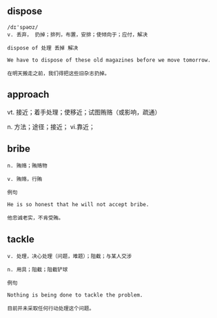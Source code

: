 ## dispose
```
/dɪ'spəʊz/
v. 丢弃， 扔掉；排列，布置，安排；使倾向于；应付，解决

dispose of 处理 丢掉 解决

We have to dispose of these old magazines before we move tomorrow.

在明天搬走之前，我们得把这些旧杂志扔掉。
```

## approach
vt.
接近；着手处理；使移近；试图贿赂（或影响，疏通）

n.
方法；途径；接近；
vi.靠近；

## bribe
```
n. 贿赂；贿赂物

v. 贿赂，行贿

例句

He is so honest that he will not accept bribe.

他忠诚老实，不肯受贿。
```
## tackle
```
v. 处理，决心处理（问题，难题）；阻截；与某人交涉

n. 用具；阻截；阻截铲球

例句

Nothing is being done to tackle the problem.

目前并未采取任何行动处理这个问题。
```